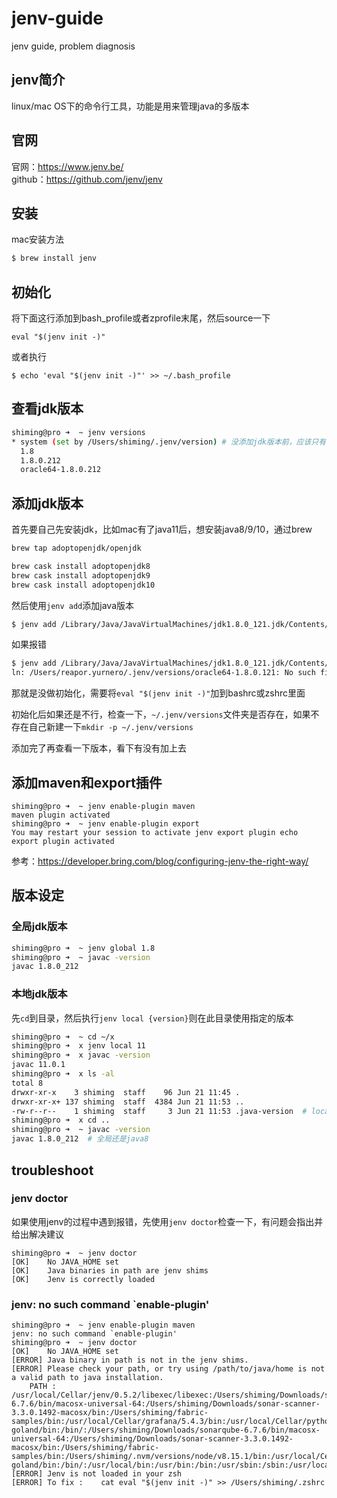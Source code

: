 # jenv-guide
jenv guide, problem diagnosis

## jenv简介  
linux/mac OS下的命令行工具，功能是用来管理java的多版本  

## 官网
官网：https://www.jenv.be/  
github：https://github.com/jenv/jenv  

## 安装
mac安装方法  
``` bash
$ brew install jenv
```

## 初始化
将下面这行添加到bash_profile或者zprofile末尾，然后source一下    
```
eval "$(jenv init -)"
```

或者执行  
```
$ echo 'eval "$(jenv init -)"' >> ~/.bash_profile
```

## 查看jdk版本
``` bash
shiming@pro ➜  ~ jenv versions
* system (set by /Users/shiming/.jenv/version) # 没添加jdk版本前，应该只有这一行
  1.8
  1.8.0.212
  oracle64-1.8.0.212
```

## 添加jdk版本
首先要自己先安装jdk，比如mac有了java11后，想安装java8/9/10，通过brew  
``` bash
brew tap adoptopenjdk/openjdk

brew cask install adoptopenjdk8
brew cask install adoptopenjdk9
brew cask install adoptopenjdk10
```

然后使用`jenv add`添加java版本  
``` bash
$ jenv add /Library/Java/JavaVirtualMachines/jdk1.8.0_121.jdk/Contents/Home
```

如果报错
``` bash
$ jenv add /Library/Java/JavaVirtualMachines/jdk1.8.0_121.jdk/Contents/Home  
ln: /Users/reapor.yurnero/.jenv/versions/oracle64-1.8.0.121: No such file or directory 
```

那就是没做初始化，需要将`eval "$(jenv init -)"`加到bashrc或zshrc里面  

初始化后如果还是不行，检查一下，`~/.jenv/versions`文件夹是否存在，如果不存在自己新建一下`mkdir -p ~/.jenv/versions`  

添加完了再查看一下版本，看下有没有加上去

## 添加maven和export插件

```
shiming@pro ➜  ~ jenv enable-plugin maven
maven plugin activated
shiming@pro ➜  ~ jenv enable-plugin export
You may restart your session to activate jenv export plugin echo export plugin activated
```
参考：https://developer.bring.com/blog/configuring-jenv-the-right-way/

## 版本设定
### 全局jdk版本  
``` bash
shiming@pro ➜  ~ jenv global 1.8
shiming@pro ➜  ~ javac -version
javac 1.8.0_212
```

### 本地jdk版本
先`cd`到目录，然后执行`jenv local {version}`则在此目录使用指定的版本    
``` bash
shiming@pro ➜  ~ cd ~/x
shiming@pro ➜  x jenv local 11
shiming@pro ➜  x javac -version
javac 11.0.1
shiming@pro ➜  x ls -al
total 8
drwxr-xr-x    3 shiming  staff    96 Jun 21 11:45 .
drwxr-xr-x+ 137 shiming  staff  4384 Jun 21 11:53 ..
-rw-r--r--    1 shiming  staff     3 Jun 21 11:53 .java-version  # local version就是由这个隐藏文件控制的
shiming@pro ➜  x cd ..
shiming@pro ➜  ~ javac -version
javac 1.8.0_212  # 全局还是java8
```

## troubleshoot  
### jenv doctor
如果使用jenv的过程中遇到报错，先使用`jenv doctor`检查一下，有问题会指出并给出解决建议    
```
shiming@pro ➜  ~ jenv doctor
[OK]	No JAVA_HOME set
[OK]	Java binaries in path are jenv shims
[OK]	Jenv is correctly loaded
```

### jenv: no such command `enable-plugin'


```
shiming@pro ➜  ~ jenv enable-plugin maven
jenv: no such command `enable-plugin'
shiming@pro ➜  ~ jenv doctor
[OK]	No JAVA_HOME set
[ERROR]	Java binary in path is not in the jenv shims.
[ERROR]	Please check your path, or try using /path/to/java/home is not a valid path to java installation.
	PATH : /usr/local/Cellar/jenv/0.5.2/libexec/libexec:/Users/shiming/Downloads/sonarqube-6.7.6/bin/macosx-universal-64:/Users/shiming/Downloads/sonar-scanner-3.3.0.1492-macosx/bin:/Users/shiming/fabric-samples/bin:/usr/local/Cellar/grafana/5.4.3/bin:/usr/local/Cellar/python/3.7/bin:/usr/local/Cellar/python/3.7.1/bin:/usr/local/mysql/bin:/Users/shiming/Nutstore/5-goland/bin:/bin/:/Users/shiming/Downloads/sonarqube-6.7.6/bin/macosx-universal-64:/Users/shiming/Downloads/sonar-scanner-3.3.0.1492-macosx/bin:/Users/shiming/fabric-samples/bin:/Users/shiming/.nvm/versions/node/v8.15.1/bin:/usr/local/Cellar/grafana/5.4.3/bin:/usr/local/Cellar/python/3.7/bin:/usr/local/Cellar/python/3.7.1/bin:/usr/local/mysql/bin:/Users/shiming/Nutstore/5-goland/bin:/bin/:/usr/local/bin:/usr/bin:/bin:/usr/sbin:/sbin:/usr/local/go/bin
[ERROR]	Jenv is not loaded in your zsh
[ERROR]	To fix : 	cat eval "$(jenv init -)" >> /Users/shiming/.zshrc
```
